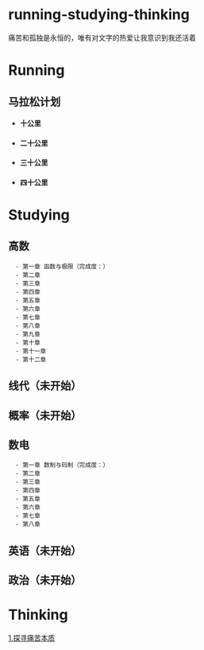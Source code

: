 # running-studying-thinking
痛苦和孤独是永恒的，唯有对文字的热爱让我意识到我还活着
# Running
## 马拉松计划
- #### 十公里
- #### 二十公里
- #### 三十公里
- #### 四十公里
# Studying
## 高数
      - 第一章 函数与极限（完成度：）
      - 第二章
      - 第三章
      - 第四章
      - 第五章
      - 第六章
      - 第七章
      - 第八章
      - 第九章
      - 第十章
      - 第十一章
      - 第十二章
      
      
## 线代（未开始）
## 概率（未开始）
## 数电
      - 第一章 数制与码制（完成度：）
      - 第二章
      - 第三章
      - 第四章
      - 第五章
      - 第六章
      - 第七章
      - 第八章
      
## 英语（未开始）
## 政治（未开始）
# Thinking
[1.探寻痛苦本质](https://github.com/RaguelFoReveR/running-studying-thinking/issues/1)
